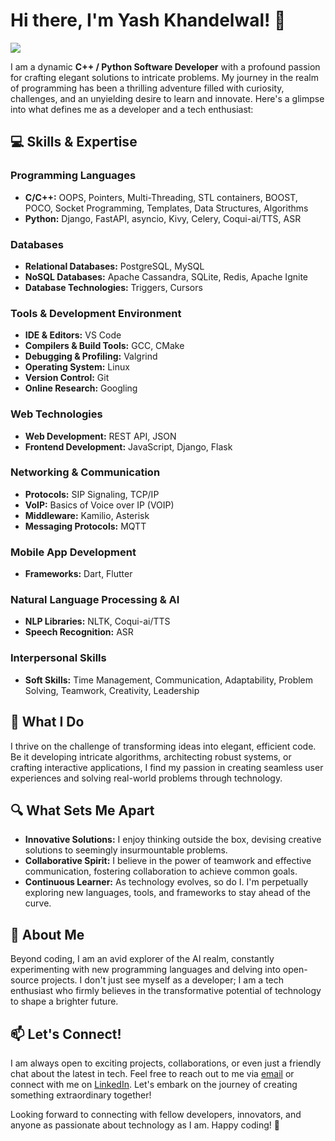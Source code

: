 # Hi there, I'm Yash Khandelwal! 👋 
![](https://komarev.com/ghpvc/?username=Yashyk456&style=plastic&color=blueviolet)

I am a dynamic **C++ / Python Software Developer** with a profound passion for crafting elegant solutions to intricate problems. My journey in the realm of programming has been a thrilling adventure filled with curiosity, challenges, and an unyielding desire to learn and innovate. Here's a glimpse into what defines me as a developer and a tech enthusiast:

## 💻 Skills & Expertise

### Programming Languages
- **C/C++:** OOPS, Pointers, Multi-Threading, STL containers, BOOST, POCO, Socket Programming, Templates, Data Structures, Algorithms
- **Python:** Django, FastAPI, asyncio, Kivy, Celery, Coqui-ai/TTS, ASR

### Databases
- **Relational Databases:** PostgreSQL, MySQL
- **NoSQL Databases:** Apache Cassandra, SQLite, Redis, Apache Ignite
- **Database Technologies:** Triggers, Cursors

### Tools & Development Environment
- **IDE & Editors:** VS Code
- **Compilers & Build Tools:** GCC, CMake
- **Debugging & Profiling:** Valgrind
- **Operating System:** Linux
- **Version Control:** Git
- **Online Research:** Googling

### Web Technologies
- **Web Development:** REST API, JSON
- **Frontend Development:** JavaScript, Django, Flask

### Networking & Communication
- **Protocols:** SIP Signaling, TCP/IP
- **VoIP:** Basics of Voice over IP (VOIP)
- **Middleware:** Kamilio, Asterisk
- **Messaging Protocols:** MQTT

### Mobile App Development
- **Frameworks:** Dart, Flutter

### Natural Language Processing & AI
- **NLP Libraries:** NLTK, Coqui-ai/TTS
- **Speech Recognition:** ASR

### Interpersonal Skills
- **Soft Skills:** Time Management, Communication, Adaptability, Problem Solving, Teamwork, Creativity, Leadership

## 🚀 What I Do

I thrive on the challenge of transforming ideas into elegant, efficient code. Be it developing intricate algorithms, architecting robust systems, or crafting interactive applications, I find my passion in creating seamless user experiences and solving real-world problems through technology.

## 🔍 What Sets Me Apart

- **Innovative Solutions:** I enjoy thinking outside the box, devising creative solutions to seemingly insurmountable problems.
- **Collaborative Spirit:** I believe in the power of teamwork and effective communication, fostering collaboration to achieve common goals.
- **Continuous Learner:** As technology evolves, so do I. I'm perpetually exploring new languages, tools, and frameworks to stay ahead of the curve.

## 🌱 About Me

Beyond coding, I am an avid explorer of the AI realm, constantly experimenting with new programming languages and delving into open-source projects. I don't just see myself as a developer; I am a tech enthusiast who firmly believes in the transformative potential of technology to shape a brighter future.

## 📫 Let's Connect!

I am always open to exciting projects, collaborations, or even just a friendly chat about the latest in tech. Feel free to reach out to me via [email](mailto:khandelwalyashykc@gmail.com) or connect with me on [LinkedIn](https://www.linkedin.com/in/yashyk456/). Let's embark on the journey of creating something extraordinary together!

Looking forward to connecting with fellow developers, innovators, and anyone as passionate about technology as I am. Happy coding! 🚀
